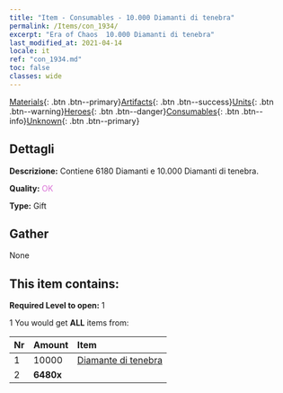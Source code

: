 ```yaml
---
title: "Item - Consumables - 10.000 Diamanti di tenebra"
permalink: /Items/con_1934/
excerpt: "Era of Chaos  10.000 Diamanti di tenebra"
last_modified_at: 2021-04-14
locale: it
ref: "con_1934.md"
toc: false
classes: wide
---
```

 [Materials](/it/Items/){: .btn .btn--primary}[Artifacts](/it/Items/Artifacts/){: .btn .btn--success}[Units](/it/Items/Units/){: .btn .btn--warning}[Heroes](/it/Items/Heroes/){: .btn .btn--danger}[Consumables](/it/Items/Consumables/){: .btn .btn--info}[Unknown](/it/Items/Unknown/){: .btn .btn--primary}

## Dettagli
 **Descrizione:** Contiene 6180 Diamanti e 10.000 Diamanti di tenebra.

 **Quality:** <span style="color: #DA70D6">OK</span>

 **Type:** Gift

## Gather

  None

## This item contains:

 **Required Level to open:** 1

 1 You would get **ALL** items  from:

  | Nr | Amount |     Item    |
  |:---|:-------|:------------|
  | 1 | 10000 | [Diamante di tenebra](/it/Items/con_554/) | 
  | 2 |  **6480x** | <i class="fas fa-gem"/> |  | 
